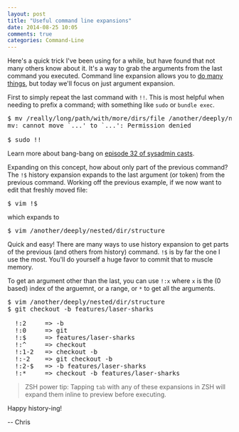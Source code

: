 ```yaml
---
layout: post
title: "Useful command line expansions"
date: 2014-08-25 10:05
comments: true
categories: Command-Line
---
```


Here's a quick trick I've been using for a while, but have found that not many
others know about it. It's a way to grab the arguments from the last command you
executed. Command line expansion allows you to [do many
things](http://tldp.org/LDP/Bash-Beginners-Guide/html/sect_03_04.html), but
today we'll focus on just argument expansion.

<!-- more -->

First to simply repeat the last command with `!!`. This is most helpful when
needing to prefix a command; with something like `sudo` or `bundle exec`.

<pre class="bash">
$ mv /really/long/path/with/more/dirs/file /another/deeply/nested/dir/structure
mv: cannot move `...' to `...': Permission denied

$ sudo !!
</pre>

Learn more about bang-bang on [episode 32 of sysadmin
casts](https://sysadmincasts.com/episodes/32-cli-monday-history).

Expanding on this concept, how about only part of the previous command? The
`!$` history expansion expands to the last argument (or token) from the previous
command. Working off the previous example, if we now want to edit that freshly
moved file:

<pre class="bash">
$ vim !$
</pre>

which expands to

<pre class="bash">
$ vim /another/deeply/nested/dir/structure
</pre>

Quick and easy! There are many ways to use history expansion to get parts of the
previous (and others from history) command. `!$` is by far the one I use the
most. You'll do yourself a huge favor to commit that to muscle memory.

To get an argument other than the last, you can use `!:x` where `x` is the (0
based) index of the arguemnt, or a range, or `*` to get all the arguments.

<pre class="bash">
$ vim /another/deeply/nested/dir/structure
$ git checkout -b features/laser-sharks

  !:2     => -b
  !:0     => git
  !:$     => features/laser-sharks
  !:^     => checkout
  !:1-2   => checkout -b
  !:-2    => git checkout -b
  !:2-$   => -b features/laser-sharks
  !:*     => checkout -b features/laser-sharks
</pre>

> ZSH power tip: Tapping `tab` with any of these expansions in ZSH will expand
  them inline to preview before executing.

Happy history-ing!  

-- Chris

